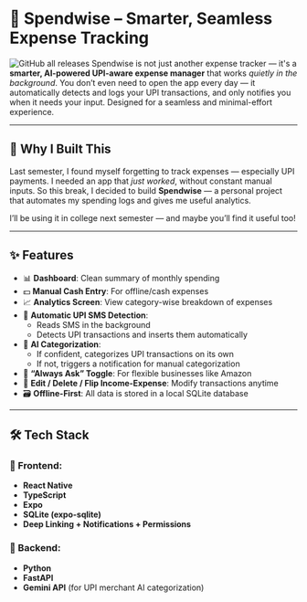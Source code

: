 # 💸 Spendwise – Smarter, Seamless Expense Tracking
![GitHub all releases](https://img.shields.io/github/downloads/Mav977/SpendWise/total)
Spendwise is not just another expense tracker — it's a **smarter, AI-powered UPI-aware expense manager** that works *quietly in the background*. You don’t even need to open the app every day — it automatically detects and logs your UPI transactions, and only notifies you when it needs your input. Designed for a seamless and minimal-effort experience.

---

## 🚀 Why I Built This

Last semester, I found myself forgetting to track expenses — especially UPI payments. I needed an app that *just worked*, without constant manual inputs. So this break, I decided to build **Spendwise** — a personal project that automates my spending logs and gives me useful analytics.

I’ll be using it in college next semester — and maybe you’ll find it useful too!

---

## ✨ Features

- 📊 **Dashboard**: Clean summary of monthly spending
- 💵 **Manual Cash Entry**: For offline/cash expenses
- 📈 **Analytics Screen**: View category-wise breakdown of expenses
- 🤖 **Automatic UPI SMS Detection**:
  - Reads SMS in the background
  - Detects UPI transactions and inserts them automatically
- 🧠 **AI Categorization**:
  - If confident, categorizes UPI transactions on its own
  - If not, triggers a notification for manual categorization
- 🔁 **“Always Ask” Toggle**: For flexible businesses like Amazon
- 🔄 **Edit / Delete / Flip Income-Expense**: Modify transactions anytime
- 🗃️ **Offline-First**: All data is stored in a local SQLite database

---

## 🛠 Tech Stack

### 📱 Frontend:
- **React Native**
- **TypeScript**
- **Expo**
- **SQLite (expo-sqlite)**
- **Deep Linking + Notifications + Permissions**

### 🧠 Backend:
- **Python**
- **FastAPI**
- **Gemini API** (for UPI merchant AI categorization)

